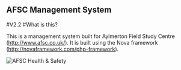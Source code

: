 ## AFSC Management System

#V2.2
#What is this?

This is a management system built for Aylmerton Field Study Centre (http://www.afsc.co.uk/). It is built using the Nova framework (http://novaframework.com/php-framework).

![AFSC Health & Safety](http://www.crunchdigital.net/wp-content/themes/crunch/images/afsc1.png)